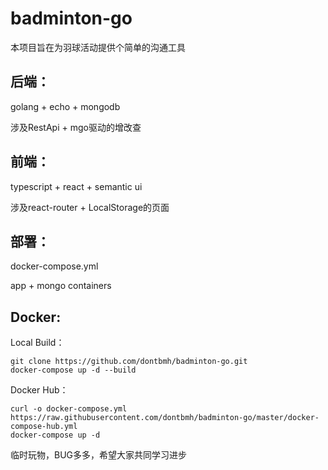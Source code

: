 # badminton-go

本项目旨在为羽球活动提供个简单的沟通工具

## 后端：

golang + echo + mongodb

涉及RestApi + mgo驱动的增改查

## 前端：

typescript + react + semantic ui

涉及react-router + LocalStorage的页面

## 部署：

docker-compose.yml

app + mongo containers

## Docker:

Local Build：
``` docker
git clone https://github.com/dontbmh/badminton-go.git
docker-compose up -d --build
```

Docker Hub：
``` docker
curl -o docker-compose.yml https://raw.githubusercontent.com/dontbmh/badminton-go/master/docker-compose-hub.yml
docker-compose up -d
```

临时玩物，BUG多多，希望大家共同学习进步
